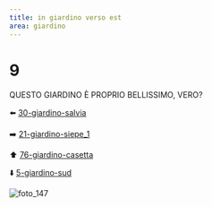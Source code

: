 ```yaml
---
title: in giardino verso est
area: giardino
---
```

# 9
QUESTO GIARDINO È PROPRIO BELLISSIMO, VERO?

⬅️ [30-giardino-salvia](30-giardino-salvia.md)

➡️ [21-giardino-siepe_1](21-giardino-siepe_1.md)

⬆️ [76-giardino-casetta](76-giardino-casetta.md)

⬇️ [5-giardino-sud](5-giardino-sud.md)

![foto_147](_assets/preview_color/foto_147.jpg)